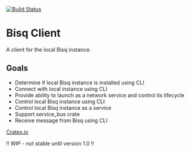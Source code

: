 [![Build Status](https://travis-ci.com/resolvingarchitecture/bisq-client.svg?branch=master)](https://travis-ci.com/resolvingarchitecture/bisq-client)
# Bisq Client
A client for the local Bisq instance.

## Goals

* Determine if local Bisq instance is installed using CLI
* Connect with local instance using CLI
* Provide ability to launch as a network service and control its lifecycle
* Control local Bisq instance using CLI
* Control local Bisq instance as a service
* Support service_bus crate
* Receive message from Bisq using CLI

[Crates.io](https://crates.io/crates/bisq_client)

!! WIP - not stable until version 1.0 !!

